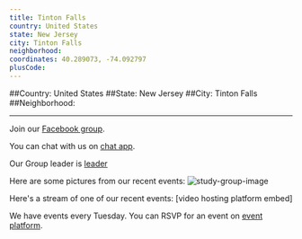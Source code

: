 ```yaml
---
title: Tinton Falls
country: United States
state: New Jersey
city: Tinton Falls
neighborhood: 
coordinates: 40.289073, -74.092797
plusCode:
---
```


##Country: United States
##State: New Jersey
##City: Tinton Falls
##Neighborhood: 
*****
Join our [Facebook group](https://www.facebook.com/groups/free.code.camp.tintonfalls).

You can chat with us on [chat app]().

Our Group leader is [leader]()

Here are some pictures from our recent events:
![study-group-image]()

Here's a stream of one of our recent events:
[video hosting platform embed]

We have events every Tuesday. You can RSVP for an event on [event platform]().
